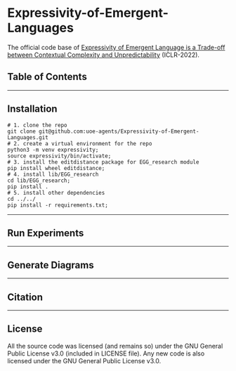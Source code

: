 # Expressivity-of-Emergent-Languages
The official code base of [Expressivity of Emergent Language is a Trade-off between Contextual Complexity and Unpredictability](https://openreview.net/forum?id=CHD9Mp2qYp6) (ICLR-2022).

## Table of Contents

---
## Installation

```
# 1. clone the repo
git clone git@github.com:uoe-agents/Expressivity-of-Emergent-Languages.git
# 2. create a virtual environment for the repo
python3 -m venv expressivity;
source expressivity/bin/activate;
# 3. install the editdistance package for EGG_research module
pip install wheel editdistance;
# 4. install lib/EGG_research
cd lib/EGG_research;
pip install .
# 5. install other dependencies
cd ../../
pip install -r requirements.txt;
```

---
## Run Experiments

---
## Generate Diagrams

---
## Citation

---
## License
All the source code was licensed (and remains so) under the GNU General Public License v3.0 (included in LICENSE file). Any new code is also licensed under the GNU General Public License v3.0.